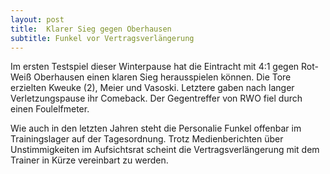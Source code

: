 ```yaml
---
layout: post
title:  Klarer Sieg gegen Oberhausen
subtitle: Funkel vor Vertragsverlängerung
---
```


Im ersten Testspiel dieser Winterpause hat die Eintracht mit 4:1 gegen Rot-Weiß Oberhausen einen klaren Sieg herausspielen können. Die Tore erzielten Kweuke (2), Meier und Vasoski. Letztere gaben nach langer Verletzungspause ihr Comeback. Der Gegentreffer von RWO fiel durch einen Foulelfmeter.

Wie auch in den letzten Jahren steht die Personalie Funkel offenbar im Trainingslager auf der Tagesordnung. Trotz Medienberichten über Unstimmigkeiten im Aufsichtsrat scheint die Vertragsverlängerung mit dem Trainer in Kürze vereinbart zu werden.
